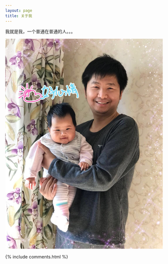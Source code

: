 ```yaml
---
layout: page
title: 关于我 
---
```


我就是我，一个普通在普通的人。。。

![annie](/images/posts/annie/1.jpg)

{% include comments.html %}

